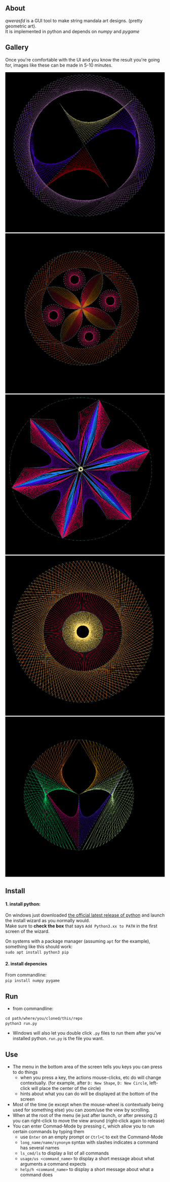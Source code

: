 ## About
*qwerasfd* is a GUI tool to make string mandala art designs. (pretty geometric art).  
It is implemented in python and depends on *numpy* and *pygame*

## Gallery
Once you're comfortable with the UI and you know the result you're going for,
images like these can be made in 5-10 minutes.

![evil_logo](gallery/evil_logo.png)
![rosace4](gallery/rosace4.png)
![trippy_flower](gallery/trippy_flower.png)
![sunny](gallery/sunny.png)
![weirdorchid](gallery/weirdorchid.png)

## Install
#### 1. install python:
On windows just downloaded [the official latest release of python](https://www.python.org/downloads/windows/)
and launch the install wizard as you normally would.  
Make sure to **check the box** that says `Add Python3.xx to PATH` in the first screen of the wizard.

On systems with a package manager (assuming `apt` for the example), something like this should work:  
`sudo apt install python3 pip`

#### 2. install depencies
From commandline:  
`pip install numpy pygame`

## Run
* from commandline:  
```
cd path/where/you/cloned/this/repo
python3 run.py
```
* Windows will also let you double click `.py` files to run them after you've installed python.
`run.py` is the file you want.

## Use
* The menu in the bottom area of the screen tells you keys you can press to do things
	* when you press a key, the actions mouse-clicks, etc do will change contextually. 
(for example, after `D: New Shape`, `D: New Circle`, left-click will place the center of the circle)
	* hints about what you can do will be displayed at the bottom of the screen
* Most of the time (ie except when the mouse-wheel is contextually being used for something else)
you can zoom/use the view by scrolling.
* When at the root of the menu (ie just after launch, or after pressing `Z`) you can right-click to move the view around
(right-click again to release)
* You can enter Commad-Mode by pressing `C`, which allow you to run certain commands by typing them
	* use `Enter` on an empty prompt or `Ctrl+C` to exit the Command-Mode
	* `long_name/name/synonym` syntax with slashes indicates a command has several names
	* `ls_cmd/ls` to display a list of all commands
	* `usage/us <command_name>` to display a short message about what arguments a command expects
	* `help/h <command_name>` to display a short message about what a command does



